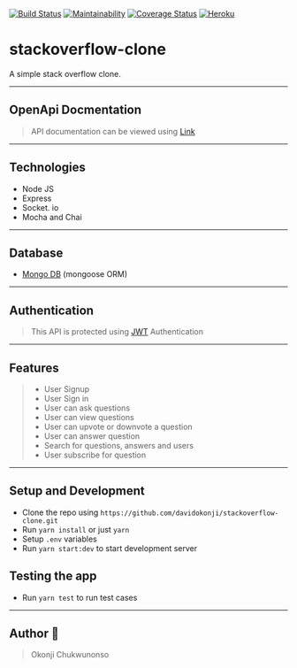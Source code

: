 [![Build Status](https://travis-ci.com/davidokonji/stackoverflow-clone.svg?branch=develop)](https://travis-ci.com/davidokonji/stackoverflow-clone)
[![Maintainability](https://api.codeclimate.com/v1/badges/46699861fd280f8d1f2f/maintainability)](https://codeclimate.com/github/davidokonji/stackoverflow-clone/maintainability)
[![Coverage Status](https://coveralls.io/repos/github/davidokonji/stackoverflow-clone/badge.svg?branch=develop)](https://coveralls.io/github/davidokonji/stackoverflow-clone?branch=develop)
[![Heroku](https://img.shields.io/badge/Heroku-🚀-green)](https://stackoverflow-clone-dev.herokuapp.com)

# stackoverflow-clone
A simple stack overflow clone.

---
## OpenApi Docmentation
> API documentation can be viewed using [Link](https://stackoverflow-clone-dev.herokuapp.com/api/docs/)
---
## Technologies
- Node JS
- Express
- Socket. io
- Mocha and Chai
---
## Database
- [Mongo DB](https://mongoosejs.com/) (mongoose ORM)
---
## Authentication
> This API is protected using [JWT](http://jwt.io) Authentication
---
## Features

> - User Signup
> - User Sign in
> - User can ask questions
> - User can view questions
> - User can upvote or downvote a question
> - User can answer question
> - Search for questions, answers and users
> - User subscribe for question

---
## Setup and Development

- Clone the repo using `https://github.com/davidokonji/stackoverflow-clone.git`
- Run `yarn install` or just `yarn`
- Setup `.env` variables
- Run `yarn start:dev` to start development server

## Testing the app
- Run `yarn test` to run test cases
---

## Author 🚀
> Okonji Chukwunonso
